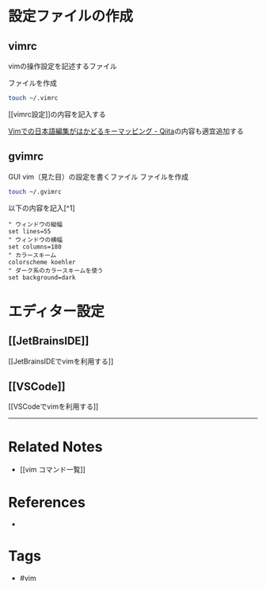 # 設定ファイルの作成
## vimrc
vimの操作設定を記述するファイル

ファイルを作成
```sh
touch ~/.vimrc  
```

[[vimrc設定]]の内容を記入する

[Vimでの日本語編集がはかどるキーマッピング - Qiita](https://qiita.com/ssh0/items/9e7f0d8b8f033183dd0b)の内容も適宜追加する

## gvimrc
GUI vim（見た目）の設定を書くファイル
ファイルを作成
```sh
touch ~/.gvimrc  
```

以下の内容を記入[^1]
```
" ウィンドウの縦幅
set lines=55
" ウィンドウの横幅
set columns=180
" カラースキーム
colorscheme koehler
" ダーク系のカラースキームを使う
set background=dark
```

# エディター設定
## [[JetBrainsIDE]]
[[JetBrainsIDEでvimを利用する]]

## [[VSCode]]
[[VSCodeでvimを利用する]]


---
# Related Notes
- [[vim コマンド一覧]]

# References
- 

# Tags
- #vim 
